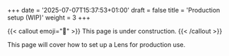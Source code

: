 +++
date = '2025-07-07T15:37:53+01:00'
draft = false
title = 'Production setup (WIP)'
weight = 3
+++

{{< callout emoji="🚧" >}}
This page is under construction.
{{< /callout >}}

This page will cover how to set up a Lens for production use.